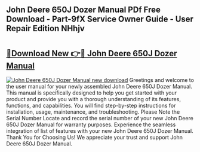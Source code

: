 ## John Deere 650J Dozer Manual PDf Free Download - Part-9fX Service Owner Guide - User Repair Edition NHhjv

# <h2><a href="http://bc87650.oget.top/?id=John+Deere+650J+Dozer+Manual">🔗Download New 👉🔴 John Deere 650J Dozer Manual</a></h2>

[![John Deere 650J Dozer Manual new download](https://i.imgur.com/5g1atiW.png)](http://bc87650.oget.top/?id=John+Deere+650J+Dozer+Manual)
Greetings and welcome to the user manual for your newly assembled John Deere 650J Dozer Manual. This manual is specifically designed to help you get started with your product and provide you with a thorough understanding of its features, functions, and capabilities. You will find step-by-step instructions for installation, usage, maintenance, and troubleshooting. Please Note the Serial Number Locate and record the serial number of your new John Deere 650J Dozer Manual for warranty purposes. Experience the seamless integration of list of features with your new John Deere 650J Dozer Manual. Thank You for Choosing Us! We appreciate your trust and support John Deere 650J Dozer Manual.
